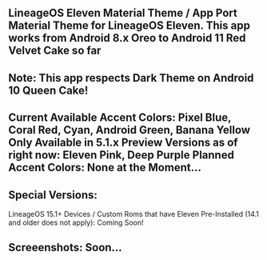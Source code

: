 LineageOS Eleven Material Theme / App Port
Material Theme for LineageOS Eleven. This app works from Android 8.x Oreo to Android 11 Red Velvet Cake so far
---------------------------------------------------------------------------------------------------------------------
Note: This app respects Dark Theme on Android 10 Queen Cake!
---------------------------------------------------------------------------------------------------------------------
Current Available Accent Colors: Pixel Blue, Coral Red, Cyan, Android Green, Banana Yellow
Only Available in 5.1.x Preview Versions as of right now: Eleven Pink, Deep Purple
Planned Accent Colors: None at the Moment...
---------------------------------------------------------------------------------------------------------------------
Special Versions:
---------------------------------------------------------------------------------------------------------------------
LineageOS 15.1+ Devices / Custom Roms that have Eleven Pre-Installed (14.1 and older does not apply): Coming Soon!

Screeenshots: Soon...
---------------------------------------------------------------------------------------------------------------------
